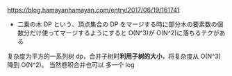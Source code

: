 https://blog.hamayanhamayan.com/entry/2017/06/19/161741

- 二乗の木 DP という、頂点集合の DP をマージする時に部分木の要素数の個数分だけ使ってマージするようにすると O(N^3)が O(N^2)に落ちるテクがある

复杂度为平方的一系列树 dp，合并子树时**利用子树的大小**，将复杂度从 O(N^3) 降到 O(N^2)。
当然卷积合并也可以 多一个 log
